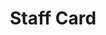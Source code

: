 ---
title: Staff Card
component: "cards"
seo:
  page_title:
  meta_description:
  featured_image: /uploads/featured-image.jpg
  featured_image_alt:
hero:
  heading:
  body:
  hero_image:
    image: /uploads/featured-image.jpg
    image_alt:
html_example:
  - |
    <article class="card card--staff flex flex-column">
        <div class="card__image-wrap cover-image">
            <img src="https://source.unsplash.com/random/800x600?person" alt="" class="card__img">
        </div>
        <div class="card__content flow">
            <h3 class="h4"><a class="card__link no-decoration" href="#">Archibald Northbottom</a></h3>
            <span class="text-style-slub">Speech impediment specialist</span>
            <div class="card__summary font-size-xs">Lorem ipsum dolor sit amet, consectetur adipiscing elit, sed do eiusmod tempor incididunt ut labore et dolore magna aliqua.</div>
        </div>
    </article>
css_example:
  - |
    .card {
        position: relative;
        list-style-type: none;
        max-width: 30ch;
        margin-inline: auto;
        margin-block-start: 0;
        transition: $transition;
        background-color: $white;
        box-shadow: 0 4px 8px rgba(0, 0, 0, .15);

    &:hover, 
    &:focus {
        transform: translateY(-10px);

        .card__overlay {
            opacity: 1;
        }

        .card__img {
            transform: scale(1.1);
        }

        .service-card__underline {
            transform: scaleX(1.5);
        }
    }
    }

    .card::after {
        position: absolute;
        bottom: -5px;
        right: 0;
        content: "";
        width: 75%;
        height: 10px;
        background-color: $secondary-color;
    }

    .card__meta {
        position: absolute;
        top: -18px;
        left: 0;
        z-index: 8;
    }

    .card__image-wrap {
        position: relative;
        width: 100%;
        aspect-ratio: 3/2;
    }

    .card__img {
        inline-size: 100%;
        object-fit: cover;
        transition: $transition;
    }

    .card__overlay {
        display: grid;
        place-items: center;
        position: absolute;
        top: 0;
        right: 0;
        bottom: 0;
        left: 0;
        background: linear-gradient(109.95deg, rgba(0, 0, 0, 0.15) 0%, rgba($primary-color, 0.5) 100%);
        opacity: 0;
        transition: opacity .3s ease-in-out;
    }

    .card__content {
        padding: $ic-200;
    }

    .card__link::after {
        position: absolute;
        top: 0;
        left: 0;
        z-index: 7;
        height: 100%;
        width: 100%;
        content: "";
    }
---